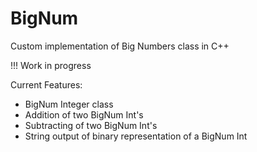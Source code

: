 # BigNum
Custom implementation of Big Numbers class in C++

!!! Work in progress

Current Features:
  - BigNum Integer class
  - Addition of two BigNum Int's
  - Subtracting of two BigNum Int's
  - String output of binary representation of a BigNum Int
